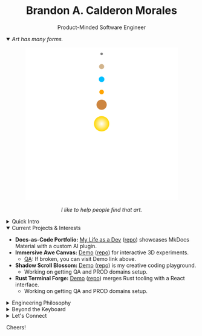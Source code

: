 <div align="center">

# Brandon A. Calderon Morales

Product-Minded Software Engineer

</div>

<details open>
<summary><em>Art has many forms.</em></summary>

<p align="center">
  <img src="assets/orbit.svg" alt="Animated solar orbit" style="width:80%;" />
</p>
<p align="center"><em>I like to help people find that art.</em></p>

</details>

<details>
<summary>Quick Intro</summary>

Once a U.S. Marine managing legal cases, I'm now a self-taught software engineer pursuing a computer science degree. I love turning messy problems into reliable systems and documenting what I learn along the way.

</details>

<details open>
<summary>Current Projects & Interests</summary>

- **Docs-as-Code Portfolio:** [My Life as a Dev](https://ba-calderonmorales.github.io/my-life-as-a-dev/) ([repo](https://github.com/BA-CalderonMorales/my-life-as-a-dev)) showcases MkDocs Material with a custom AI plugin.
- **Immersive Awe Canvas:** [Demo](https://immersive-awe-canvas.lovable.app) ([repo](https://github.com/BA-CalderonMorales/immersive-awe-canvas)) for interactive 3D experiments.
  - [QA](https://ba-calderonmorales.github.io/immersive-awe-canvas): If broken, you can visit Demo link above.
- **Shadow Scroll Blossom:** [Demo](https://ba-calderonmorales.github.io/shadow-scroll-blossom) ([repo](https://github.com/BA-CalderonMorales/shadow-scroll-blossom)) is my creative coding playground.
  - Working on getting QA and PROD domains setup.  
- **Rust Terminal Forge:** [Demo](https://ba-calderonmorales.github.io/rust-terminal-forge/) ([repo](https://github.com/BA-CalderonMorales/rust-terminal-forge)) merges Rust tooling with a React interface.
  - Working on getting QA and PROD domains setup. 

</details>

<details>
<summary>Engineering Philosophy</summary>

- Documentation deserves the same care as code. I version and test it like any other artifact.
- Modernizing legacy systems is a challenge I enjoy – there's satisfaction in making old code new again.
- Code should deliver real value, so I approach problems with a product mindset.

</details>

<details>
<summary>Beyond the Keyboard</summary>

I'm bilingual (English/Spanish), a lifelong learner, and a fan of automating everyday tasks. You'll often find me experimenting with new tooling or helping teammates master their workflows.

</details>

<details>
<summary>Let's Connect</summary>

- Check out my docs site for a deeper dive into my projects and experiments.
- Feel free to connect on [LinkedIn](https://www.linkedin.com/in/bcalderonmorales-cmoe/). Mention GitHub so I know where you found me.
- Open an issue or start a discussion in this repo if you have questions or just want to say hi.

</details>

Cheers!
